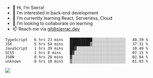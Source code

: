 - 👋 Hi, I’m Sierra!
- 👀 I’m interested in back-end development
- 🌱 I’m currently learning React, Serverless, Cloud
- 💞️ I’m looking to collaborate on learning
- 📫 Reach me via git@sierrac.dev

<!--START_SECTION:waka-->

```text
TypeScript   6 hrs 23 mins   ██████████░░░░░░░░░░░░░░░   40.39 %
JSX          5 hrs 54 mins   █████████▒░░░░░░░░░░░░░░░   37.31 %
JavaScript   1 hrs 39 mins   ██▓░░░░░░░░░░░░░░░░░░░░░░   10.49 %
SCSS         1 hrs 8 mins    █▓░░░░░░░░░░░░░░░░░░░░░░░   07.15 %
JSON         0 hrs 28 mins   ▓░░░░░░░░░░░░░░░░░░░░░░░░   02.94 %
unknown      0 hrs 10 mins   ▒░░░░░░░░░░░░░░░░░░░░░░░░   01.03 %
```

<!--END_SECTION:waka-->


![](https://hit.yhype.me/github/profile?user_id=7351311)
